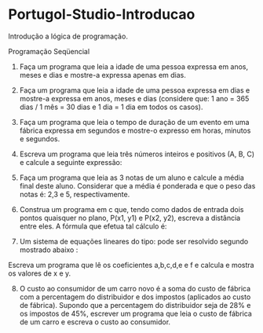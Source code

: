 # Portugol-Studio-Introducao
Introdução a lógica de programação.

Programação Seqüencial

1. Faça um programa que leia a idade de uma pessoa expressa em anos, meses e dias e mostre-a expressa apenas em dias. 

2. Faça um programa que leia a idade de uma pessoa expressa em dias e mostre-a expressa em anos, meses e dias (considere que: 1 ano = 365 dias / 1 mês = 30 dias e 1 dia = 1 dia em todos os casos).

3. Faça um programa que leia o tempo de duração de um evento em uma fábrica expressa em segundos e mostre-o expresso em horas, minutos e segundos. 

4. Escreva  um programa que leia três números inteiros e positivos (A, B, C) e calcule a seguinte expressão: 
  

5. Faça um programa que leia as 3 notas de um aluno e calcule a média final deste aluno. Considerar que a média é ponderada e que o peso das notas é: 2,3 e 5, respectivamente. 

6. Construa um programa em c que, tendo como dados de entrada dois pontos quaisquer no plano, P(x1, y1) e P(x2, y2), escreva a distância entre eles. A fórmula que efetua tal cálculo é:  

7. Um sistema de equações lineares do tipo: 
  pode ser resolvido segundo mostrado abaixo : 
   
Escreva um programa que lê os coeficientes a,b,c,d,e e f e calcula e mostra os valores de x e y. 

8. O custo ao consumidor de um carro novo é a soma do custo de fábrica com a percentagem do distribuidor e dos impostos (aplicados ao custo de fábrica). Supondo que a percentagem do distribuidor seja de 28% e os impostos de 45%, escrever um programa que leia o custo de fábrica de um carro e escreva o custo ao consumidor. 
